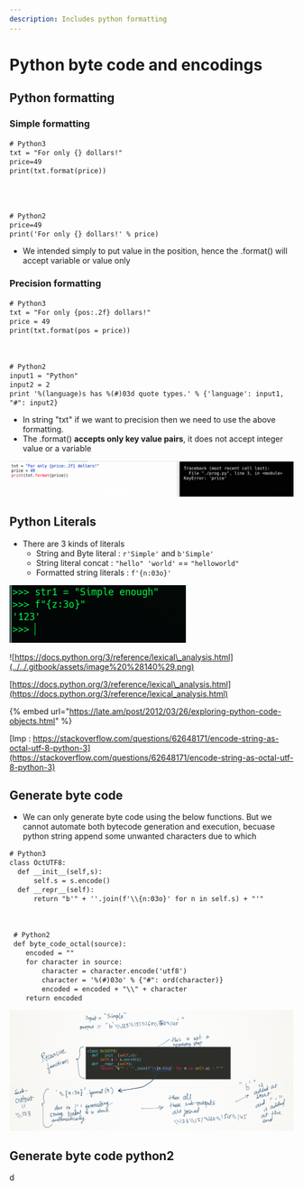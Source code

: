 ```yaml
---
description: Includes python formatting
---
```


# Python byte code and encodings

## Python formatting

### Simple formatting

```text
# Python3
txt = "For only {} dollars!"
price=49
print(txt.format(price))




# Python2
price=49
print('For only {} dollars!' % price)
```

* We intended simply to put value in the position, hence the .format\(\) will accept variable or value only

### Precision formatting

```text
# Python3
txt = "For only {pos:.2f} dollars!"
price = 49
print(txt.format(pos = price))



# Python2
input1 = "Python"
input2 = 2
print '%(language)s has %(#)03d quote types.' % {'language': input1, "#": input2}
```

* In string "txt" if we want to precision then we need to use the above formatting.
* The .format\(\) **accepts only key value pairs**, it does not accept integer value or a variable

![Error example because .format\(\) accepts key:value pairs](../../.gitbook/assets/image%20%28139%29.png)



## Python Literals

* There are 3 kinds of literals
  * String and Byte literal : `r'Simple'` and `b'Simple'`
  * String literal concat : `"hello" 'world'` == `"helloworld"`
  * Formatted string literals : `f'{n:03o}'`

![Formatted string literals](../../.gitbook/assets/image%20%28142%29.png)

![https://docs.python.org/3/reference/lexical\_analysis.html](../../.gitbook/assets/image%20%28140%29.png)

[https://docs.python.org/3/reference/lexical\_analysis.html](https://docs.python.org/3/reference/lexical_analysis.html)

{% embed url="https://late.am/post/2012/03/26/exploring-python-code-objects.html" %}

[Imp : https://stackoverflow.com/questions/62648171/encode-string-as-octal-utf-8-python-3](https://stackoverflow.com/questions/62648171/encode-string-as-octal-utf-8-python-3)

## Generate byte code

* We can only generate byte code using the below functions. But we cannot automate both bytecode generation and execution, becuase python string append some unwanted characters due to which 

```text
# Python3
class OctUTF8:
  def __init__(self,s):
      self.s = s.encode()
  def __repr__(self):
      return "b'" + ''.join(f'\\{n:03o}' for n in self.s) + "'"
 
 
 
 # Python2
 def byte_code_octal(source):
	encoded = ""
	for character in source:
		character = character.encode('utf8')
		character = '%(#)03o' % {"#": ord(character)}
		encoded = encoded + "\\" + character
	return encoded
```

![](../../.gitbook/assets/image%20%28143%29.png)

## Generate byte code python2

d



